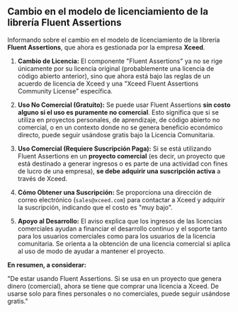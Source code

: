 ## Cambio en el modelo de licenciamiento de la librería **Fluent Assertions**

Informando sobre el cambio en el modelo de licenciamiento de la librería **Fluent Assertions**, que ahora es gestionada por la empresa **Xceed**.

1.  **Cambio de Licencia:** El componente "Fluent Assertions" ya no se rige únicamente por su licencia original (probablemente una licencia de código abierto anterior), sino que ahora está bajo las reglas de un acuerdo de licencia de Xceed y una "Xceed Fluent Assertions Community License" específica.

2.  **Uso No Comercial (Gratuito):** Se puede usar Fluent Assertions **sin costo alguno si el uso es puramente no comercial**. Esto significa que si se utiliza en proyectos personales, de aprendizaje, de código abierto no comercial, o en un contexto donde no se genera beneficio económico directo, puede seguir usándose gratis bajo la Licencia Comunitaria.

3.  **Uso Comercial (Requiere Suscripción Paga):** Si se está utilizando Fluent Assertions en un **proyecto comercial** (es decir, un proyecto que está destinado a generar ingresos o es parte de una actividad con fines de lucro de una empresa), **se debe adquirir una suscripción activa** a través de Xceed.

4.  **Cómo Obtener una Suscripción:** Se proporciona una dirección de correo electrónico (`sales@xceed.com`) para contactar a Xceed y adquirir la suscripción, indicando que el costo es "muy bajo".

5.  **Apoyo al Desarrollo:** El aviso explica que los ingresos de las licencias comerciales ayudan a financiar el desarrollo continuo y el soporte tanto para los usuarios comerciales como para los usuarios de la licencia comunitaria. Se orienta a la obtención de una licencia comercial si aplica al uso de modo de ayudar a mantener el proyecto.

**En resumen, a considerar:**

"De estar usando Fluent Assertions. Si se usa en un proyecto que genera dinero (comercial), ahora se tiene que comprar una licencia a Xceed. De usarse solo para fines personales o no comerciales, puede seguir usándose gratis."
